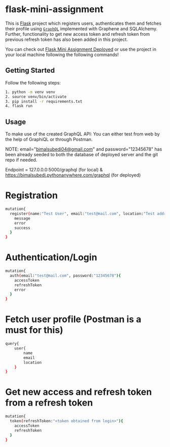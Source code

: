 # flask-mini-assignment
This is [Flask](https://flask.palletsprojects.com/) project which registers users, authenticates them and fetches their profile using [`GraphQL`](https://graphql.org/) implemented with Graphene and SQLAlchemy. Further, functionality to get new access token and refresh token from previous refresh token has also been added in this project.

You can check out [Flask Mini Assignment Deployed](https://bimalsubedi.pythonanywhere.com/graphql) or use the project in your local machine following the following commands!


## Getting Started

Follow the following steps:

```bash
1. python -m venv venv
2. source venv/bin/activate
3. pip install -r requirements.txt
4. flask run
```

## Usage

To make use of the created GraphQL API:
You can either test from web by the help of GraphiQL or through Postman. 

NOTE: email="bimalsubedi04@gmail.com" and password="12345678" has been already seeded to both the database of deployed server and the git repo if needed.

Endpoint = 127.0.0.0:5000/graphql (for local) & https://bimalsubedi.pythonanywhere.com/graphql (for deployed)

# Registration

```bash
mutation{
  register(name:"Test User", email:"test@mail.com", location:"Test address", password:"12345678", confirmPassword:"12345678"){
  	message
    error
    success
  }
}
```

# Authentication/Login

```bash
mutation{
  auth(email:"test@mail.com", password:"12345678"){
  	accessToken
    refreshToken
    error
  }
}
```

# Fetch user profile (Postman is a must for this)

```bash
query{
    user{
        name
        email
        location
    }
}
```

# Get new access and refresh token from a refresh token

```bash
mutation{
  token(refreshToken:"<token obtained from login>"){
  	accessToken
    refreshToken
  }
}
```